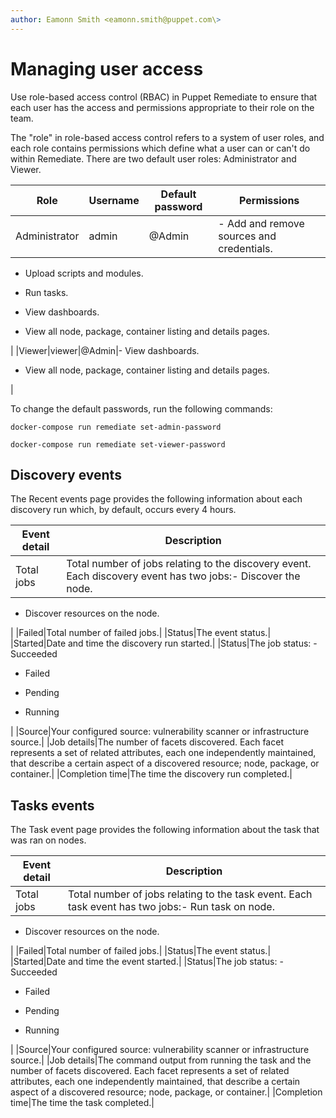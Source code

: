 ```yaml
---
author: Eamonn Smith <eamonn.smith@puppet.com\>
---
```


# Managing user access

Use role-based access control \(RBAC\) in Puppet Remediate to ensure that each user has the access and permissions appropriate to their role on the team.

The "role" in role-based access control refers to a system of user roles, and each role contains permissions which define what a user can or can't do within Remediate. There are two default user roles: Administrator and Viewer.

|Role|Username|Default password|Permissions|
|----|--------|----------------|-----------|
|Administrator|admin|@Admin|-   Add and remove sources and credentials.

-   Upload scripts and modules.

-   Run tasks.

-   View dashboards.

-   View all node, package, container listing and details pages.


|
|Viewer|viewer|@Admin|-   View dashboards.

-   View all node, package, container listing and details pages.


|

To change the default passwords, run the following commands:

```
docker-compose run remediate set-admin-password
```

```
docker-compose run remediate set-viewer-password
```

## Discovery events

The Recent events page provides the following information about each discovery run which, by default, occurs every 4 hours.

|Event detail|Description|
|------------|-----------|
|Total jobs|Total number of jobs relating to the discovery event. Each discovery event has two jobs:-   Discover the node.

-   Discover resources on the node.


|
|Failed|Total number of failed jobs.|
|Status|The event status.|
|Started|Date and time the discovery run started.|
|Status|The job status: -   Succeeded

-   Failed

-   Pending

-   Running


|
|Source|Your configured source: vulnerability scanner or infrastructure source.|
|Job details|The number of facets discovered. Each facet represents a set of related attributes, each one independently maintained, that describe a certain aspect of a discovered resource; node, package, or container.|
|Completion time|The time the discovery run completed.|

## Tasks events

The Task event page provides the following information about the task that was ran on nodes.

|Event detail|Description|
|------------|-----------|
|Total jobs|Total number of jobs relating to the task event. Each task event has two jobs:-   Run task on node.

-   Discover resources on the node.


|
|Failed|Total number of failed jobs.|
|Status|The event status.|
|Started|Date and time the event started.|
|Status|The job status: -   Succeeded

-   Failed

-   Pending

-   Running


|
|Source|Your configured source: vulnerability scanner or infrastructure source.|
|Job details|The command output from running the task and the number of facets discovered. Each facet represents a set of related attributes, each one independently maintained, that describe a certain aspect of a discovered resource; node, package, or container.|
|Completion time|The time the task completed.|

